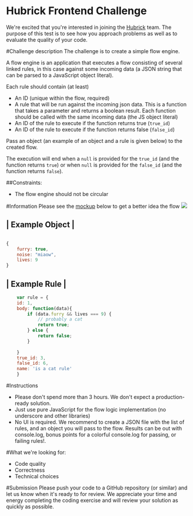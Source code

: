 Hubrick Frontend Challenge
========================

We're excited that you're interested in joining the [Hubrick](https://hubrick.com/) team. 
The purpose of this test is to see how you approach problems as well as to evaluate the quality of your code.

#Challenge description
The challenge is to create a simple flow engine.

A flow engine is an application that executes a flow consisting of several linked rules, in this case against some incoming data (a JSON string that can be parsed to a JavaScript object literal). 

Each rule should contain (at least)
	
- An ID (unique within the flow, required)
- A rule that will be run against the incoming json data. This is a function that takes a parameter and returns a boolean result. Each function should be called with the same incoming data (the JS object literal)
- An ID of the rule to execute if the function returns true (`true_id`)
- An ID of the rule to execute if the function returns false (`false_id`)
	 
Pass an object (an example of an object and a rule is given below) to the created flow. 

The execution will end when a `null` is provided for the `true_id` (and the function returns `true`) or when `null` is provided for the `false_id` (and the function returns `false`).

##Constraints:
-  The flow engine should not be circular

#Information
Please see the [mockup](https://raw.githubusercontent.com/hubrick/frontend-code-challenge/master/frontend-challenge-flow-mockup.png) below to get a better idea the flow
![](https://raw.githubusercontent.com/hubrick/frontend-code-challenge/master/frontend-challenge-flow-mockup.png)

| Example Object |
------------------
```javascript

{
	furry: true,
	noise: "miaow",
	lives: 9
}

```
| Example Rule |
------------------
```javascript
	var rule = {
	id: 1,
	body: function(data){
		if (data.furry && lives === 9) {
			// probably a cat
			return true;
		} else {
			return false;
		}
		
	}
	true_id: 3,
	false_id: 6,
	name: 'is a cat rule'
	}

```


#Instructions
- Please don't spend more than 3 hours. We don't expect a production-ready solution.
- Just use pure JavaScript for the flow logic implementation (no underscore and other libraries)
- No UI is required. We recommend to create a JSON file with the list of rules, and an object you will pass to the flow. Results can be out with console.log, bonus points for a colorful console.log for passing, or failing rules!.

#What we're looking for:
- Code quality
- Correctness
- Technical choices

#Submission
Please push your code to a GitHub repository (or similar) and let us know when it's ready to for review. We appreciate your time and energy completing the coding exercise and will review your solution as quickly as possible.
